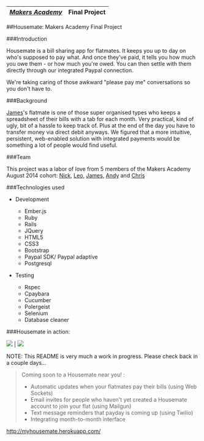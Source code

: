 | [*Makers Academy*](http://www.makersacademy.com) | Final Project |
| ------------------------------------------------ | ------ |


##Housemate: Makers Academy Final Project

###Introduction

Housemate is a bill sharing app for flatmates. It keeps you up to day on who's supposed to pay what. And once they've paid, it tells you how much you owe them - or how much you're owed. You can then settle with them directly through our integrated Paypal connection. 

We're taking caring of those awkward "please pay me" conversations so you don't have to.

###Background

[James](https://github.com/Jrmcneil)'s flatmate is one of those super organised types who keeps a spreadsheet of their bills with a tab for each month. Very practical, kind of ugly, bit of a hassle to keep track of. Plus at the end of the day you have to transfer money via direct debit anyways. We figured that a more intuitive, persistent, web-enabled solution with integrated payments would be something a lot of people would find useful.

###Team

This project was a labor of love from 5 members of the Makers Academy August 2014 cohort: [Nick](https://github.com/Nickrhys), [Leo](https://github.com/leopoldkwok), [James](https://github.com/Jrmcneil), [Andy](https://github.com/Andy010) and [Chris](https://github.com/flickoid)

###Technologies used

* Development
  * Ember.js
  * Ruby
  * Rails
  * JQuery
  * HTML5
  * CSS3
  * Bootstrap
  * Paypal SDK/ Paypal adaptive
  * Postgresql
  
* Testing
  * Rspec
  * Cpaybara
  * Cucumber
  * Polergeist
  * Selenium
  * Database cleaner

###Housemate in action:

![](https://github.com/Jrmcneil/housemate/blob/master/public/screenshots/Screenshot%202014-11-04%2017.38.08.png) | ![](https://github.com/Jrmcneil/housemate/blob/master/public/screenshots/Screenshot%202014-11-04%2017.38.35.png)

NOTE: This README is very much a work in progress. Please check back in a couple days...

> Coming soon to a Housemate near you! :
> * Automatic updates when your flatmates pay their bills (using Web Sockets)
> * Email invites for people who haven't yet created a Housemate account to join your flat (using Mailgun)
> * Text message reminders that payday is coming up (using Twilio)
> * Integrating month-to-month interface


http://myhousemate.herokuapp.com/
